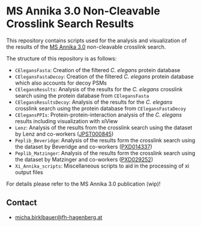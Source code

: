 # MS Annika 3.0 Non-Cleavable Crosslink Search Results

This repository contains scripts used for the analysis and visualization of the
results of the [MS Annika 3.0](https://github.com/hgb-bin-proteomics/MSAnnika) non-cleavable crosslink search.

The structure of this repository is as follows:
- `CElegansFasta`: Creation of the filtered *C. elegans* protein database
- `CElegansFastaDecoy`: Creation of the filtered *C. elegans* protein database which also accounts for decoy PSMs
- `CElegansResults`: Analysis of the results for the *C. elegans* crosslink search using the protein database from `CElegansFasta`
- `CElegansResultsDecoy`: Analysis of the results for the *C. elegans* crosslink search using the protein database from `CElegansFastaDecoy`
- `CElegansPPIs`: Protein-protein-interaction analysis of the *C. elegans* results including visualization with xiView
- `Lenz`: Analysis of the results from the crosslink search using the dataset by Lenz and co-workers ([JPST000845](https://repository.jpostdb.org/entry/JPST000845))
- `Peplib_Beveridge`: Analysis of the results form the crosslink search using the dataset by Beveridge and co-workers ([PXD014337](https://www.ebi.ac.uk/pride/archive/projects/PXD014337))
- `Peplib_Matzinger`: Analysis of the results form the crosslink search using the dataset by Matzinger and co-workers ([PXD029252](https://www.ebi.ac.uk/pride/archive/projects/PXD029252))
- `Xi_Annika_scripts`: Miscellaneous scripts to aid in the processing of xi output files

For details please refer to the MS Annika 3.0 publication (wip)!

## Contact

- [micha.birklbauer@fh-hagenberg.at](mailto:micha.birklbauer@fh-hagenberg.at)
